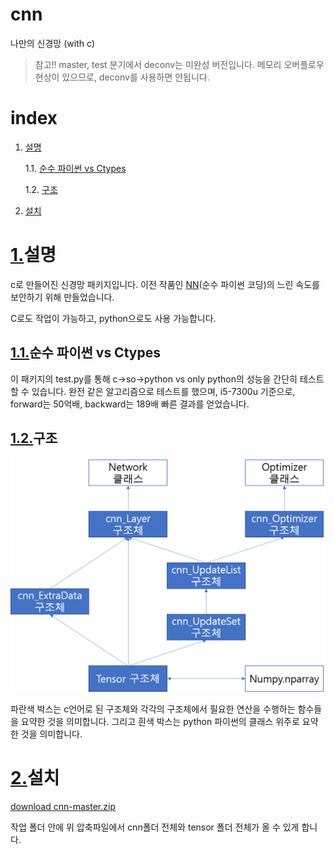 cnn
=========
나만의 신경망 (with c)

>참고!! master, test 분기에서 deconv는 미완성 버전입니다. 메모리 오버플로우 현상이 있으므로, deconv를 사용하면 안됩니다.

# index
1. [설명](#1설명)

    1.1. [순수 파이썬 vs Ctypes](#11순수_파이썬_vs_Ctypes)

    1.2. [구조](#12구조)

2. [설치](#2설치)

# [1.](#index)설명
c로 만들어진 신경망 패키지입니다. 이전 작품인 [NN](https://github.com/hslee1539/nn)(순수 파이썬 코딩)의 느린 속도를 보안하기 위해 만들었습니다.

C로도 작업이 가능하고, python으로도 사용 가능합니다.

## [1.1.](#1설명)순수 파이썬 vs Ctypes
이 패키지의 test.py를 통해 c->so->python vs only python의 성능을 간단히 테스트 할 수 있습니다.
완전 같은 알고리즘으로 테스트를 했으며,
i5-7300u 기준으로, forward는 50억배, backward는 189배 빠른 결과를 얻었습니다.

## [1.2.](#설명)구조
![struct1](./cnn/doc/struct1.png)

파란색 박스는 c언어로 된 구조체와 각각의 구조체에서 필요한 연산을 수행하는 함수들을 요약한 것을 의미합니다.
그리고 흰색 박스는 python 파이썬의 클래스 위주로 요약한 것을 의미합니다.

# [2.](#index)설치

[download cnn-master.zip](https://github.com/hslee1539/cnn/archive/master.zip)

작업 폴더 안에 위 압축파일에서 cnn폴더 전체와 tensor 폴더 전체가 올 수 있게 합니다.
